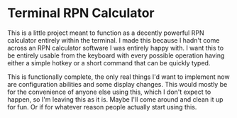 # Terminal RPN Calculator
This is a little project meant to function as a decently powerful RPN calculator entirely within the terminal.
I made this because I hadn't come across an RPN calculator software I was entirely happy with.
I want this to be entirely usable from the keyboard with every possible operation having either a simple hotkey or a short command that can be quickly typed.

This is functionally complete, the only real things I'd want to implement now are configuration abilities and some display changes.
This would mostly be for the convenience of anyone else using this, which I don't expect to happen, so I'm leaving this as it is.
Maybe I'll come around and clean it up for fun. Or if for whatever reason people actually start using this.